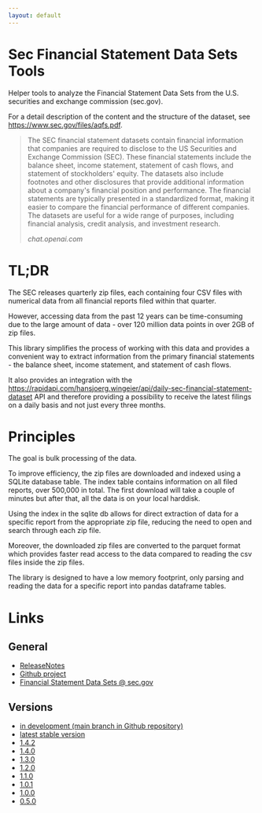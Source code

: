 ```yaml
---
layout: default
---
```


# Sec Financial Statement Data Sets Tools

Helper tools to analyze the Financial Statement Data Sets from the U.S. securities and exchange commission (sec.gov).

For a detail description of the content and the structure of the dataset, see https://www.sec.gov/files/aqfs.pdf.

> The SEC financial statement datasets contain financial information that companies are required to disclose to the US
> Securities and Exchange Commission (SEC). These financial statements include the balance sheet, income statement,
> statement of cash flows, and statement of stockholders' equity. The datasets also include footnotes and other
> disclosures that provide additional information about a company's financial position and performance. The financial
> statements are typically presented in a standardized format, making it easier to compare the financial performance of
> different companies. The datasets are useful for a wide range of purposes, including financial analysis, credit
> analysis, and investment research.
>
> *chat.openai.com*


# TL;DR

The SEC releases quarterly zip files, each containing four CSV files with numerical data from all financial reports
filed within that quarter.

However, accessing data from the past 12 years can be time-consuming due to the large amount
of data - over 120 million data points in over 2GB of zip files.

This library simplifies the process of working with this data and provides a
convenient way to extract information from the primary financial statements - the balance sheet, income statement, and
statement of cash flows.

It also provides an integration with
the https://rapidapi.com/hansjoerg.wingeier/api/daily-sec-financial-statement-dataset API
and therefore providing a possibility to receive the latest filings on a daily basis and not just every three months.

# Principles

The goal is bulk processing of the data.

To improve efficiency, the zip files are downloaded and indexed using a SQLite database table.
The index table contains information on all filed reports, over 500,000 in total. The first
download will take a couple of minutes but after that, all the data is on your local harddisk.

Using the index in the sqlite db allows for direct extraction of data for a specific report from the
appropriate zip file, reducing the need to open and search through each zip file.

Moreover, the downloaded zip files are converted to the parquet format which provides faster read access
to the data compared to reading the csv files inside the zip files.

The library is designed to have a low memory footprint, only parsing and reading the data for a specific
report into pandas dataframe tables.

# Links
## General
* [ReleaseNotes](releasenotes/)
* [Github project](https://github.com/HansjoergW/sec-fincancial-statement-data-set)
* [Financial Statement Data Sets @ sec.gov](https://www.sec.gov/dera/data/financial-statement-data-sets)

## Versions
* [in development (main branch in Github repository)](doc_main/index.html)
* [latest stable version](doc_latest/index.html)
* [1.4.2](doc_v1.4.2/index.html)
* [1.4.0](doc_v.1.4.0/index.html)
* [1.3.0](doc_v1.3.0/index.html)
* [1.2.0](doc_v1.2.0/index.html)
* [1.1.0](doc_v1.1.0/index.html)
* [1.0.1](doc_v1.0.1/index.html)
* [1.0.0](doc_v1.0.0/index.html)
* [0.5.0](doc_v0.5.1/index.html)

